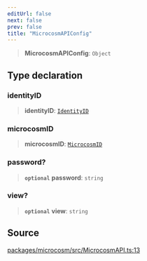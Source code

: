 ```yaml
---
editUrl: false
next: false
prev: false
title: "MicrocosmAPIConfig"
---
```


> **MicrocosmAPIConfig**: `Object`

## Type declaration

### identityID

> **identityID**: [`IdentityID`](IdentityID.md)

### microcosmID

> **microcosmID**: [`MicrocosmID`](MicrocosmID.md)

### password?

> **`optional`** **password**: `string`

### view?

> **`optional`** **view**: `string`

## Source

[packages/microcosm/src/MicrocosmAPI.ts:13](https://github.com/nodenogg-in/alpha-p2p/blob/b5a92ec368c11e5b1ed34a190813f3e3bd62fc80/packages/microcosm/src/MicrocosmAPI.ts#L13)
